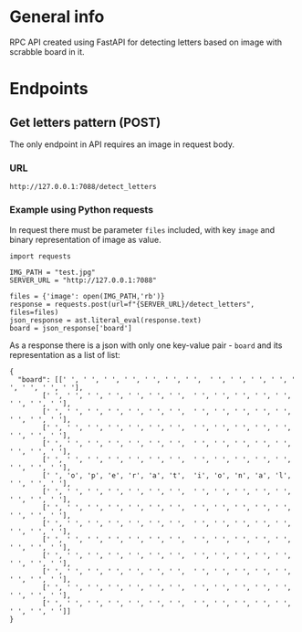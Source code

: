 # General info
RPC API created using FastAPI for detecting letters based on image with scrabble board in it.

# Endpoints
<a name="best"></a>
## Get letters pattern (POST)
The only endpoint in API requires an image in request body.
### URL
```
http://127.0.0.1:7088/detect_letters
```
### Example using Python requests
In request there must be parameter `files` included, with key `image` and binary representation of image as value.
```
import requests

IMG_PATH = "test.jpg"
SERVER_URL = "http://127.0.0.1:7088"

files = {'image': open(IMG_PATH,'rb')}
response = requests.post(url=f"{SERVER_URL}/detect_letters", files=files)
json_response = ast.literal_eval(response.text)
board = json_response['board']
```
As a response there is a json with only one key-value pair - `board` and its representation as a list of list:
```
{
  "board": [[' ', ' ', ' ', ' ', ' ', ' ', ' ',  ' ', ' ', ' ', ' ', ' ', ' ', ' ', ' '],
	    [' ', ' ', ' ', ' ', ' ', ' ', ' ',  ' ', ' ', ' ', ' ', ' ', ' ', ' ', ' '],
	    [' ', ' ', ' ', ' ', ' ', ' ', ' ',  ' ', ' ', ' ', ' ', ' ', ' ', ' ', ' '],
	    [' ', ' ', ' ', ' ', ' ', ' ', ' ',  ' ', ' ', ' ', ' ', ' ', ' ', ' ', ' '],
	    [' ', ' ', ' ', ' ', ' ', ' ', ' ',  ' ', ' ', ' ', ' ', ' ', ' ', ' ', ' '],
	    [' ', ' ', ' ', ' ', ' ', ' ', ' ',  ' ', ' ', ' ', ' ', ' ', ' ', ' ', ' '],
	    [' ', 'o', 'p', 'e', 'r', 'a', 't',  'i', 'o', 'n', 'a', 'l', ' ', ' ', ' '],
	    [' ', ' ', ' ', ' ', ' ', ' ', ' ',  ' ', ' ', ' ', ' ', ' ', ' ', ' ', ' '],
	    [' ', ' ', ' ', ' ', ' ', ' ', ' ',  ' ', ' ', ' ', ' ', ' ', ' ', ' ', ' '],
	    [' ', ' ', ' ', ' ', ' ', ' ', ' ',  ' ', ' ', ' ', ' ', ' ', ' ', ' ', ' '],
	    [' ', ' ', ' ', ' ', ' ', ' ', ' ',  ' ', ' ', ' ', ' ', ' ', ' ', ' ', ' '],
	    [' ', ' ', ' ', ' ', ' ', ' ', ' ',  ' ', ' ', ' ', ' ', ' ', ' ', ' ', ' '],
	    [' ', ' ', ' ', ' ', ' ', ' ', ' ',  ' ', ' ', ' ', ' ', ' ', ' ', ' ', ' '],
	    [' ', ' ', ' ', ' ', ' ', ' ', ' ',  ' ', ' ', ' ', ' ', ' ', ' ', ' ', ' '],
	    [' ', ' ', ' ', ' ', ' ', ' ', ' ',  ' ', ' ', ' ', ' ', ' ', ' ', ' ', ' ']]
}
```

